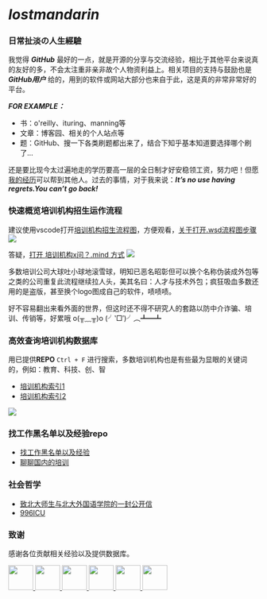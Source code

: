 # ***lostmandarin***

### 日常扯淡の人生經驗
我觉得 ***GitHub*** 最好的一点，就是开源的分享与交流经验，相比于其他平台来说真的友好的多，不会太注重非亲非故个人物资利益上。相关项目的支持与鼓励也是 ***GitHub用户*** 给的，用到的软件或网站大部分也来自于此，这是真的非常非常好的平台。

***FOR EXAMPLE：***
* 书：o'reilly、ituring、manning等
* 文章：博客园、相关的个人站点等
* 题：GitHub、搜一下各类刷题都出来了，结合下知乎基本知道要选择哪个刷了...

还是要比现今太过遍地走的学历要高一层的全日制才好安稳领工资，努力吧！但愿[我的经历](https://loremwalker.github.io/note/2019/04-07/90761367.html)可以帮到其他人。过去的事情，对于我来说：***It’s no use having regrets.You can’t go back!***

### 快速概览培训机构招生运作流程

建议使用vscode打开[培训机构招生流程图](https://github.com/loremwalker/LostMandarin/blob/master/uml/%E5%9F%B9%E8%AE%AD%E6%9C%BA%E6%9E%84%E6%8B%9B%E7%94%9F%E6%B5%81%E7%A8%8B%E5%9B%BE.wsd)，方便观看，[关于打开.wsd流程图步骤](https://github.com/loremwalker/LostMandarin/blob/master/tutorial/%E6%89%93%E5%BC%80.wsd%E6%B5%81%E7%A8%8B%E5%9B%BE%E6%AD%A5%E9%AA%A4%20.md)
![](https://i.postimg.cc/rpmHkMLr/2019-04-05-233908.png)

答疑，[打开 培训机构x问？.mind 方式](https://github.com/loremwalker/LostMandarin/blob/master/tutorial/%E6%89%93%E5%BC%80%E5%9F%B9%E8%AE%AD%E6%9C%BA%E6%9E%84x%E9%97%AE%EF%BC%9F.mymind%E6%96%B9%E5%BC%8F.md)
![](https://i.postimg.cc/28Pg5X43/Snipaste-2019-04-06-03-52-27.png)


多数培训公司大球吐小球地滚雪球，明知已恶名昭彰但可以换个名称伪装成外包等之类的公司重复此流程继续拉人头，美其名曰：人才与技术外包；疯狂吸血多数还用的是盗版，甚至换个logo图成自己的软件，啧啧啧。

好不容易翻出来看外面的世界，但这时还不得不研究人的套路以防中介诈骗、培训、传销等，好累哦 o(╥﹏╥)o (╯‵□′)╯︵┻━┻

### 高效查询培训机构数据库

用已提供**REPO** `Ctrl + F` 进行搜索，多数培训机构也是有些最为显眼的关键词的，例如：教育、科技、创、智

* [培训机构索引1](https://github.com/ZGWS88/TI/blob/master/List.txt)
* [培训机构索引2](https://github.com/dimonwei/ItTrainingInstitutions/blob/master/FIT.json)

![](https://a.uchi.moe/trrqhb.gif)

### 找工作黑名单以及经验repo

* [找工作黑名单以及经验](https://github.com/shengxinjing/programmer-job-blacklist)
* [聊聊国内的培训](https://byoungd.gitbook.io/english-level-up-tips/part-ii/x-misc)



### 社会哲学

* [致北大师生与北大外国语学院的一封公开信](https://github.com/sikaozhe1997/Xin-Yue)
* [996ICU](https://github.com/996icu/996.ICU)

### 致谢
感谢各位贡献相关经验以及提供数据库。

<a href="https://github.com/OCNYang">
    <img src="https://avatars3.githubusercontent.com/u/17774386?s=400&v=4" width="50px">
</a> 

<a href="https://github.com/byoungd">
    <img src="https://avatars3.githubusercontent.com/u/16145783?s=400&v=4" width="50px">
</a>

<a href="https://github.com/ZGWS88">
    <img src="https://avatars1.githubusercontent.com/u/8995393?s=400&v=4" width="50px">
</a>

<a href="https://github.com/dimonwei">
    <img src="https://avatars1.githubusercontent.com/u/10898084?s=400&v=4" width="50px">
</a>

<a href="https://github.com/shengxinjing">
    <img src="https://avatars0.githubusercontent.com/u/1905176?s=400&v=4" width="50px">
</a>

<a href="https://github.com/loremwalker">
    <img src="https://avatars1.githubusercontent.com/u/35732922?s=400&u=860437c0da02d577fdd546c8f3bfd305539c388f&v=4" width="50px">
</a>
